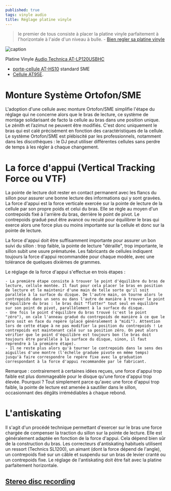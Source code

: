 ```yaml
---
published: true
tags: vinyle audio
title: Réglage platine vinyle
---
```

> le premier de tous consiste à placer la platine vinyle parfaitement à l'horizontale à l'aide d'un niveau à bulle. - [Bien regler sa platine vinyle](https://www.son-video.com/guide/bien-regler-sa-platine-vinyle)

![caption](/images/platine-skull.jpg)

Platine Vinyle [Audio Technica AT-LP120USBHC](https://www.amazon.fr/Audio-Technica-AT-LP120USBHC-Platine-vinyle-entra%C3%AEnement/dp/B00QKP5UFO/ref=sr_1_1?s=electronics&ie=UTF8&qid=1509296235&sr=1-1&keywords=AT-LP120USBHC)

- [porte-cellule AT-HS10](https://www.son-video.com/article/portes-cellule/audio-technica/at-hs10) standard SME
- [Cellule AT95E](https://www.son-video.com/article/cellules-hi-fi/audio-technica/at95e).

# Monture Système Ortofon/SME

L'adoption d'une cellule avec monture Ortofon/SME simplifie l'étape du réglage qui ne concerne alors que le bras de lecture, ce système de montage solidarisant de facto la cellule au bras dans une position unique. Le zénith et l’azimut ne peuvent être modifiés. C'est donc uniquement le bras qui est calé précisément en fonction des caractéristiques de la cellule. Le système Ortofon/SME est plébiscité par les professionnels, notamment dans les discothèques : le DJ peut utiliser différentes cellules sans perdre de temps à les régler à chaque changement.

# La force d'appui (Vertical Tracking Force ou VTF)

La pointe de lecture doit rester en contact permanent avec les flancs du sillon pour assurer une bonne lecture des informations qui y sont gravées. La force d'appui est la force verticale exercée sur la pointe de lecture de la cellule par son propre poids et celui du bras. Elle se règle au moyen d'un contrepoids fixé à l'arrière du bras, derrière le point de pivot. Le contrepoids gradué peut être avancé ou reculé pour équilibrer le bras qui exerce alors une force plus ou moins importante sur la cellule et donc sur la pointe de lecture.

La force d'appui doit être suffisamment importante pour assurer un bon suivi du sillon : trop faible, la pointe de lecture "déraille", trop importante, le sillon subit une usure prématurée. Les fabricants de cellules indiquent toujours la force d'appui recommandée pour chaque modèle, avec une tolérance de quelques dixièmes de grammes.

Le réglage de la force d'appui s'effectue en trois étapes :

    - La première étape consiste à trouver le point d'équilibre du bras de lecture, cellule montée. Il faut pour cela placer le bras en position de lecture et le maintenir d'une main de telle sorte qu'il soit parallèle à la surface du disque. De l'autre main, on tourne alors le contrepoids dans un sens ou dans l'autre de manière à trouver le point d'équilibre du bras : le bras doit "flotter" tout seul en équilibre sur son point de pivot, parallèlement à la surface du disque.
    - Une fois le point d'équilibre du bras trouvé (c'est le point "zéro"), on cale l'anneau gradué du contrepoids de manière à ce que le zéro soit en face du repère (placé généralement à "midi"). Attention lors de cette étape à ne pas modifier la position du contrepoids ! Le contrepoids est maintenant calé sur sa position zéro. On peut alors vérifier que le point d'équilibre est toujours bon (le bras doit toujours être parallèle à la surface du disque, sinon, il faut reprendre à la première étape).
    - Il ne reste plus alors qu'à tourner le contrepoids dans le sens des aiguilles d'une montre (l'échelle graduée pivote en même temps) jusqu'à faire correspondre le repère fixe avec la graduation correspondant à la force d'appui recommandée par le fabricant.

Remarque : contrairement à certaines idées reçues, une force d'appui trop faible est plus dommageable pour le disque qu'une force d'appui trop élevée. Pourquoi ? Tout simplement parce qu'avec une force d'appui trop faible, la pointe de lecture est amenée à sautiller dans le sillon, occasionnant des dégâts irrémédiables à chaque rebond.

# L'antiskating

Il s'agit d'un procédé technique permettant d'exercer sur le bras une force chargée de compenser la traction du sillon sur la pointe de lecture. Elle est généralement adaptée en fonction de la force d'appui. Cela dépend bien sûr de la construction du bras. Les correcteurs d'antiskating habituels utilisent un ressort (Technics SL1200), un aimant (dont la force dépend de l'angle), un contrepoids fixé sur un câble et suspendu sur un bras de levier cranté ou un contrepoids fixe. Le réglage de l'antiskating doit être fait avec la platine parfaitement horizontale.

## [Stereo disc recording](https://www.vinylrecorder.com/stereo.html)

